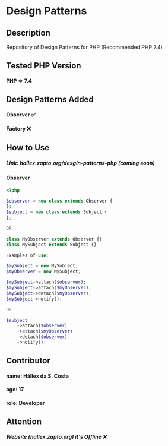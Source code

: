 # Design Patterns
## Description
Repository of Design Patterns for PHP (Recommended PHP 7.4)

## Tested PHP Version
#### PHP => 7.4

## Design Patterns Added
#### Observer ✅
#### Factory  ❌

## How to Use
##### Link: hallex.zapto.org/desgin-patterns-php (coming soon)
#### Observer
```php
<?php

$observer = new class extends Observer {
};
$subject = new class extends Subject {
};

OR

class MyObserver extends Observer {}
class MySubject extends Subject {}

Examples of use:

$mySubject = new MySubject;
$myObserver = new MySubject;

$mySubject->attach($observer);
$mySubject->attach($myObserver);
$mySubject->detach($myObserver);
$mySubject->notify();

OR

$subject
	->attach($observer)
	->attach($myObserver)
	->detach($observer)
	->notify();
```

## Contributor
#### name: Hállex da S. Costa
#### age:  17
#### role: Developer

## Attention
##### Website (hallex.zapto.org) it's Offline ❌

